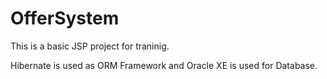 # OfferSystem
This is a basic JSP project for traninig.


Hibernate is used as ORM Framework and Oracle XE is used for Database.
